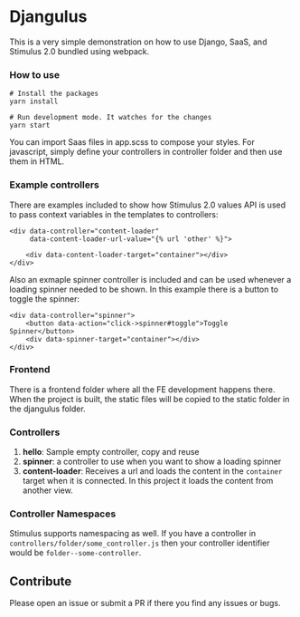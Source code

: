 # Djangulus

This is a very simple demonstration on how to use Django, SaaS, and Stimulus 2.0 bundled using webpack. 

### How to use

```
# Install the packages
yarn install

# Run development mode. It watches for the changes
yarn start

```

You can import Saas files in app.scss to compose your styles. For javascript, simply define your controllers in controller folder and then use them in HTML. 

### Example controllers
There are examples included to show how Stimulus 2.0 values API is used to pass context variables in the templates to controllers:

```
<div data-controller="content-loader"
     data-content-loader-url-value="{% url 'other' %}">

    <div data-content-loader-target="container"></div>
</div>

```

Also an exmaple spinner controller is included and can be used whenever a loading spinner needed to be shown. In this example there is a button to toggle the spinner:

```
<div data-controller="spinner">
    <button data-action="click->spinner#toggle">Toggle Spinner</button>
    <div data-spinner-target="container"></div>
</div>

```

### Frontend 
There is a frontend folder where all the FE development happens there. When the project is built, the static files will be copied to the static folder in the djangulus folder.

### Controllers

1. **hello**: Sample empty controller, copy and reuse
1. **spinner**: a controller to use when you want to show a loading spinner
1. **content-loader**: Receives a url and loads the content in the `container` target when it is connected. In this project it loads the content from another view.

### Controller Namespaces
Stimulus supports namespacing as well. If you have a controller in `controllers/folder/some_controller.js` then your controller identifier would be `folder--some-controller`.

## Contribute
Please open an issue or submit a PR if there you find any issues or bugs.